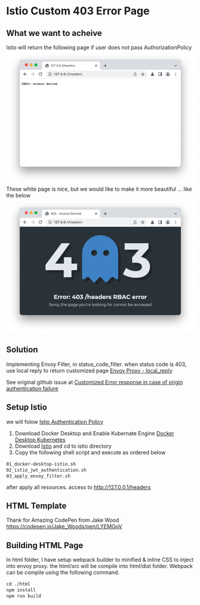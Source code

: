 # Istio Custom 403 Error Page
## What we want to acheive
Istio will return the following page if user does not pass AuthorizationPolicy
![Default Istio RBAC Eror](docs/images/istio_default_RBAC_error.png)\
These white page is nice, but we would like to make it more beautiful ... like the below
![Custom Istio RBAC Eror](docs/images/custom_RBAC_error.png)

## Solution
Implementing Envoy Filter, in status_code_filter. when status code is 403, use local reply to return customized page [Envoy Proxy - local_reply](https://www.envoyproxy.io/docs/envoy/latest/configuration/http/http_conn_man/local_reply)

See original github issue at
[Customized Error response in case of origin authentication failure](https://github.com/istio/istio/issues/10543#issuecomment-921179277)

## Setup Istio
we will folow
[Istio Authentication Policy](https://istio.io/latest/docs/tasks/security/authentication/authn-policy/)

1. Download Docker Desktop and Enable Kubernate Engine [Docker Desktop Kubernetes](https://docs.docker.com/desktop/kubernetes/)
2. Download [Istio](https://istio.io/latest/docs/setup/getting-started/) and cd to istio directory
3. Copy the following shell script and execute as ordered below

```
01_docker-desktop-istio.sh
02_istio_jwt_authentication.sh
03_apply_envoy_filter.sh
```
after apply all resources. access to http://127.0.0.1/headers 

## HTML Template
Thank for Amazing CodePen from Jake Wood
https://codepen.io/Jake_Woods/pen/LYEMGpV

## Building HTML Page
In html folder, I have setup webpack builder to minified & inline CSS to inject into envoy proxy. the html/src will be compile into html/dist folder. Webpack can be compile using the following command. 
```
cd ./html
npm install
npm run build
```
